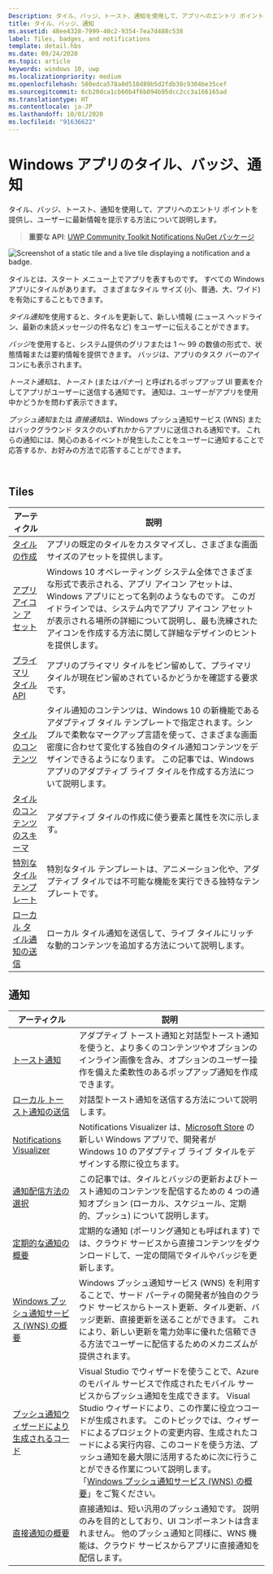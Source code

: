 ```yaml
---
Description: タイル、バッジ、トースト、通知を使用して、アプリへのエントリ ポイントを提供し、ユーザーに最新情報を提示する方法について説明します。
title: タイル、バッジ、通知
ms.assetid: 48ee4328-7999-40c2-9354-7ea7d488c538
label: Tiles, badges, and notifications
template: detail.hbs
ms.date: 09/24/2020
ms.topic: article
keywords: windows 10, uwp
ms.localizationpriority: medium
ms.openlocfilehash: 580edca578a0d518d89b5d2fdb30c9304be35cef
ms.sourcegitcommit: 6cb20dca1cb60b4f6b894b95dcc2cc3a166165ad
ms.translationtype: HT
ms.contentlocale: ja-JP
ms.lasthandoff: 10/01/2020
ms.locfileid: "91636622"
---
```

# <a name="tiles-badges-and-notifications-for-windows-apps"></a>Windows アプリのタイル、バッジ、通知
 

タイル、バッジ、トースト、通知を使用して、アプリへのエントリ ポイントを提供し、ユーザーに最新情報を提示する方法について説明します。

> **重要な API**: [UWP Community Toolkit Notifications NuGet パッケージ](https://www.nuget.org/packages/Microsoft.Toolkit.Uwp.Notifications/)

<p><img style="float: left; margin: 0px 15px 15px 0px;" src="images/tile-and-live-tile.png" alt="Screenshot of a static tile and a live tile displaying a notification and a badge." />
タイルとは、スタート メニュー上でアプリを表すものです。 すべての Windows アプリにタイルがあります。 さまざまなタイル サイズ (小、普通、大、ワイド) を有効にすることもできます。</p>

<p><em>タイル通知</em>を使用すると、タイルを更新して、新しい情報 (ニュース ヘッドライン、最新の未読メッセージの件名など) をユーザーに伝えることができます。</p>

<p><em>バッジ</em>を使用すると、システム提供のグリフまたは 1 ～ 99 の数値の形式で、状態情報または要約情報を提供できます。 バッジは、アプリのタスク バーのアイコンにも表示されます。 </p>

<p><em>トースト通知</em>は、<em>トースト</em> (または<em>バナー</em>) と呼ばれるポップアップ UI 要素を介してアプリがユーザーに送信する通知です。 通知は、ユーザーがアプリを使用中かどうかを問わず表示できます。</p>
<p><em>プッシュ通知</em>または <em>直接通知</em>は、Windows プッシュ通知サービス (WNS) またはバックグラウンド タスクのいずれかからアプリに送信される通知です。 これらの通知には、関心のあるイベントが発生したことをユーザーに通知することで応答するか、お好みの方法で応答することができます。</p>

 
## <a name="tiles"></a>Tiles
| アーティクル | 説明 |
| --- | --- |
| [タイルの作成](creating-tiles.md) | アプリの既定のタイルをカスタマイズし、さまざまな画面サイズのアセットを提供します。 |
| [アプリ アイコン アセット](../../style/app-icons-and-logos.md) | Windows 10 オペレーティング システム全体でさまざまな形式で表示される、アプリ アイコン アセットは、Windows アプリにとって名刺のようなものです。 このガイドラインでは、システム内でアプリ アイコン アセットが表示される場所の詳細について説明し、最も洗練されたアイコンを作成する方法に関して詳細なデザインのヒントを提供します。 |
| [プライマリ タイル API](primary-tile-apis.md) | アプリのプライマリ タイルをピン留めして、プライマリ タイルが現在ピン留めされているかどうかを確認する要求です。 |
| [タイルのコンテンツ](create-adaptive-tiles.md) | タイル通知のコンテンツは、Windows 10 の新機能であるアダプティブ タイル テンプレートで指定されます。シンプルで柔軟なマークアップ言語を使って、さまざまな画面密度に合わせて変化する独自のタイル通知コンテンツをデザインできるようになります。 この記事では、Windows アプリのアダプティブ ライブ タイルを作成する方法について説明します。 |
| [タイルのコンテンツのスキーマ](../tiles-and-notifications/tile-schema.md) | アダプティブ タイルの作成に使う要素と属性を次に示します。 |
| [特別なタイル テンプレート](special-tile-templates-catalog.md) | 特別なタイル テンプレートは、アニメーション化や、アダプティブ タイルでは不可能な機能を実行できる独特なテンプレートです。 |
| [ローカル タイル通知の送信](sending-a-local-tile-notification.md) | ローカル タイル通知を送信して、ライブ タイルにリッチな動的コンテンツを追加する方法について説明します。 |


## <a name="notifications"></a>通知

| アーティクル | 説明 |
| --- | --- |
| [トースト通知](adaptive-interactive-toasts.md) | アダプティブ トースト通知と対話型トースト通知を使うと、より多くのコンテンツやオプションのインライン画像を含み、オプションのユーザー操作を備えた柔軟性のあるポップアップ通知を作成できます。 |
| [ローカル トースト通知の送信](send-local-toast.md) | 対話型トースト通知を送信する方法について説明します。 |
| [Notifications Visualizer](notifications-visualizer.md) | Notifications Visualizer は、[Microsoft Store](https://www.microsoft.com/store/apps/notifications-visualizer/9nblggh5xsl1) の新しい Windows アプリで、開発者が Windows 10 のアダプティブ ライブ タイルをデザインする際に役立ちます。 |
| [通知配信方法の選択](choosing-a-notification-delivery-method.md) | この記事では、タイルとバッジの更新およびトースト通知のコンテンツを配信するための 4 つの通知オプション (ローカル、スケジュール、定期的、プッシュ) について説明します。 |
| [定期的な通知の概要](periodic-notification-overview.md) | 定期的な通知 (ポーリング通知とも呼ばれます) では、クラウド サービスから直接コンテンツをダウンロードして、一定の間隔でタイルやバッジを更新します。 |
| [Windows プッシュ通知サービス (WNS) の概要](windows-push-notification-services--wns--overview.md) | Windows プッシュ通知サービス (WNS) を利用することで、サード パーティの開発者が独自のクラウド サービスからトースト更新、タイル更新、バッジ更新、直接更新を送ることができます。 これにより、新しい更新を電力効率に優れた信頼できる方法でユーザーに配信するためのメカニズムが提供されます。 |
| [プッシュ通知ウィザードにより生成されるコード](the-code-generated-by-the-push-notification-wizard.md) | Visual Studio でウィザードを使うことで、Azure のモバイル サービスで作成されたモバイル サービスからプッシュ通知を生成できます。 Visual Studio ウィザードにより、この作業に役立つコードが生成されます。 このトピックでは、ウィザードによるプロジェクトの変更内容、生成されたコードによる実行内容、このコードを使う方法、プッシュ通知を最大限に活用するために次に行うことができる作業について説明します。 「[Windows プッシュ通知サービス (WNS) の概要](windows-push-notification-services--wns--overview.md)」をご覧ください。 |
| [直接通知の概要](raw-notification-overview.md) | 直接通知は、短い汎用のプッシュ通知です。 説明のみを目的としており、UI コンポーネントは含まれません。 他のプッシュ通知と同様に、WNS 機能は、クラウド サービスからアプリに直接通知を配信します。 |
